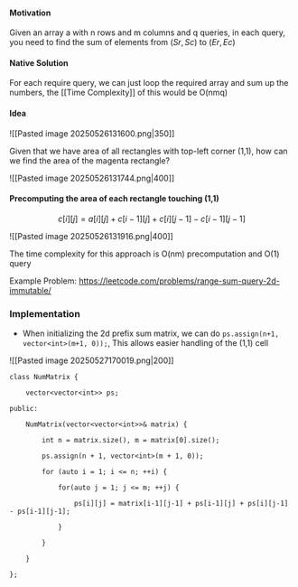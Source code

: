 #### Motivation

Given an array a with n rows and m columns and q queries, in each query, you need to find the sum of elements from $(Sr, Sc)$ to $(Er, Ec)$

#### Native Solution

For each require query, we can just loop the required array and sum up the numbers, the [[Time Complexity]] of this would be O(nmq)

#### Idea

![[Pasted image 20250526131600.png|350]]

Given that we have area of all rectangles with top-left corner (1,1), how can we find the area of the magenta rectangle?

![[Pasted image 20250526131744.png|400]]

#### Precomputing the area of each rectangle touching (1,1)

$$c[i][j] = a[i][j]+c[i-1][j]+c[i][j-1]-c[i-1][j-1]$$

![[Pasted image 20250526131916.png|400]]

The time complexity for this approach is O(nm) precomputation and O(1) query


Example Problem: https://leetcode.com/problems/range-sum-query-2d-immutable/

### Implementation

- When initializing the 2d prefix sum matrix, we can do `ps.assign(n+1, vector<int>(m+1, 0));`, This allows easier handling of the (1,1) cell

![[Pasted image 20250527170019.png|200]]

```
class NumMatrix {

    vector<vector<int>> ps;

public:

    NumMatrix(vector<vector<int>>& matrix) {

        int n = matrix.size(), m = matrix[0].size();

        ps.assign(n + 1, vector<int>(m + 1, 0));

        for (auto i = 1; i <= n; ++i) {

            for(auto j = 1; j <= m; ++j) {

                ps[i][j] = matrix[i-1][j-1] + ps[i-1][j] + ps[i][j-1] - ps[i-1][j-1];

            }

        }

    }

};
```

